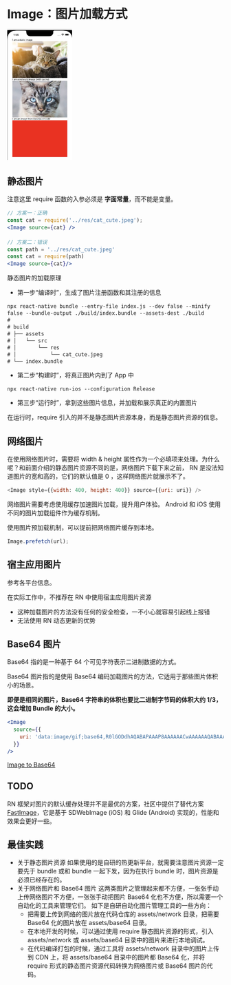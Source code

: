 # Image：图片加载方式

<p>
<img src="../../docs/c05.jpg" width="30%" />
</p>

## 静态图片

注意这里 require 函数的入参必须是 **字面常量**，而不能是变量。

```jsx
// 方案一：正确
const cat = require('../res/cat_cute.jpeg');
<Image source={cat} />

// 方案二：错误
const path = '../res/cat_cute.jpeg'
const cat = require(path)
<Image source={cat}/>
```

静态图片的加载原理

- 第一步“编译时”，生成了图片注册函数和其注册的信息

```shell
npx react-native bundle --entry-file index.js --dev false --minify false --bundle-output ./build/index.bundle --assets-dest ./build
#
# build
# ├── assets
# │   └── src
# │       └── res
# │           └── cat_cute.jpeg
# └── index.bundle
```

- 第二步“构建时”，将真正图片内到了 App 中

```shell
npx react-native run-ios --configuration Release
```

- 第三步“运行时”，拿到这些图片信息，并加载和展示真正的内置图片

在运行时，require 引入的并不是静态图片资源本身，而是静态图片资源的信息。

## 网络图片

在使用网络图片时，需要将 width & height 属性作为一个必填项来处理。为什么呢？和前面介绍的静态图片资源不同的是，网络图片下载下来之前， RN 是没法知道图片的宽和高的，它们的默认值是 0 ，这样网络图片就展示不了。

```javascript
<Image style={{width: 400, height: 400}} source={{uri: uri}} />
```

网络图片需要考虑使用缓存加速图片加载，提升用户体验。
Android 和 iOS 使用不同的图片加载组件作为缓存机制。

使用图片预加载机制，可以提前把网络图片缓存到本地。

```javascript
Image.prefetch(url);
```

## 宿主应用图片

参考各平台信息。

在实际工作中，不推荐在 RN 中使用宿主应用图片资源
- 这种加载图片的方法没有任何的安全检查，一不小心就容易引起线上报错
- 无法使用 RN 动态更新的优势

## Base64 图片

Base64 指的是一种基于 64 个可见字符表示二进制数据的方式。

Base64 图片指的是使用 Base64 编码加载图片的方法，它适用于那些图片体积小的场景。

**即便是相同的图片，Base64 字符串的体积也要比二进制字节码的体积大约 1/3，这会增加 Bundle 的大小。**

```jsx
<Image
  source={{
    uri: 'data:image/gif;base64,R0lGODdhAQABAPAAAP8AAAAAACwAAAAAAQABAAACAkQBADs='
  }}
/>
```

[Image to Base64](https://base64.guru/converter/encode/image)

## TODO

RN 框架对图片的默认缓存处理并不是最优的方案，社区中提供了替代方案 [FastImage](https://github.com/DylanVann/react-native-fast-image)，它是基于 SDWebImage (iOS) 和 Glide (Android) 实现的，性能和效果会更好一些。

## 最佳实践

- 关于静态图片资源
  如果使用的是自研的热更新平台，就需要注意图片资源一定要先于 bundle 或和 bundle 一起下发，因为在执行 bundle 时，图片资源是必须已经存在的。
- 关于网络图片和 Base64 图片
  这两类图片之管理起来都不方便，一张张手动上传网络图片不方便，一张张手动把图片 Base64 化也不方便，所以需要一个自动化的工具来管理它们。
  如下是自研自动化图片管理工具的一些方向：
  - 把需要上传到网络的图片放在代码仓库的 assets/network 目录，把需要 Base64 化的图片放在 assets/base64 目录。
  - 在本地开发的时候，可以通过使用 require 静态图片资源的形式，引入 assets/network 或 assets/base64 目录中的图片来进行本地调试。
  - 在代码编译打包的时候，通过工具将 assets/network 目录中的图片上传到 CDN 上，将 assets/base64 目录中的图片都 Base64 化，并将 require 形式的静态图片资源代码转换为网络图片或 Base64 图片的代码。
